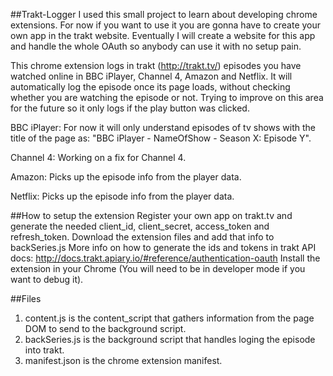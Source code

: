 ##Trakt-Logger
I used this small project to learn about developing chrome extensions.
For now if you want to use it you are gonna have to create your own app in the trakt website. Eventually I will create a website for this app and handle the whole OAuth so anybody can use it with no setup pain.

This chrome extension logs in trakt (http://trakt.tv/) episodes you have watched online in BBC iPlayer, Channel 4, Amazon and Netflix.
It will automatically log the episode once its page loads, without checking whether you are watching the episode or not. Trying to improve on this area for the future so it only logs if the play button was clicked.

BBC iPlayer:
For now it will only understand episodes of tv shows with the title of the page as: "BBC iPlayer - NameOfShow - Season X: Episode Y".

Channel 4:
Working on a fix for Channel 4.

Amazon:
Picks up the episode info from the player data.

Netflix:
Picks up the episode info from the player data.

##How to setup the extension
Register your own app on trakt.tv and generate the needed client_id, client_secret, access_token and refresh_token.
Download the extension files and add that info to backSeries.js
More info on how to generate the ids and tokens in trakt API docs:
http://docs.trakt.apiary.io/#reference/authentication-oauth
Install the extension in your Chrome (You will need to be in developer mode if you want to debug it).

##Files
1. content.js is the content_script that gathers information from the page DOM to send to the background script.
2. backSeries.js is the background script that handles loging the episode into trakt.
3. manifest.json is the chrome extension manifest.
